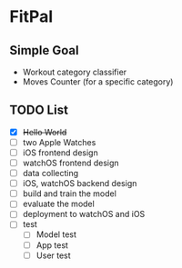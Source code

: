 # FitPal

## Simple Goal
- Workout category classifier
- Moves Counter (for a specific category)


## TODO List
- [x] ~~Hello World~~
- [ ] two Apple Watches
- [ ] iOS frontend design
- [ ] watchOS frontend design
- [ ] data collecting
- [ ] iOS, watchOS backend design
- [ ] build and train the model
- [ ] evaluate the model
- [ ] deployment to watchOS and iOS
- [ ] test
  - [ ] Model test
  - [ ] App test
  - [ ] User test
